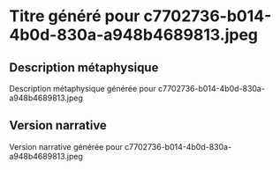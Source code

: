 # Titre généré pour c7702736-b014-4b0d-830a-a948b4689813.jpeg

## Description métaphysique
Description métaphysique générée pour c7702736-b014-4b0d-830a-a948b4689813.jpeg

## Version narrative
Version narrative générée pour c7702736-b014-4b0d-830a-a948b4689813.jpeg
